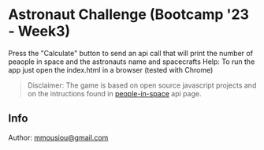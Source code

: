 # Astronaut Challenge (Bootcamp '23 - Week3)

Press the "Calculate" button to send an api call that will print the number of peaople in space and the astronauts name and spacecrafts
Help: To run the app just open the index.html in a browser (tested with Chrome)

>Disclaimer: The game is based on open source javascript projects and on the intructions found in [people-in-space](http://open-notify.org/Open-Notify-API/People-In-Space/) api page.

## Info
Author: mmousiou@gmail.com
